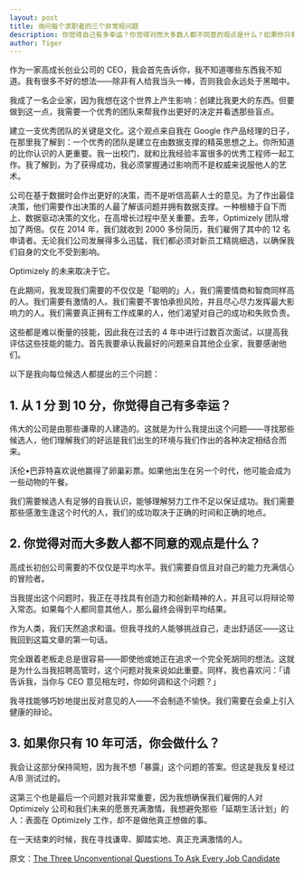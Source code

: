 ```yaml
---
layout: post
title: 询问每个求职者的三个非常规问题
description: 你觉得自己有多幸运？你觉得对而大多数人都不同意的观点是什么？如果你只有 10 年可活，你会做什么？
author: Tiger
---
```


作为一家高成长创业公司的 CEO，我会首先告诉你，我不知道哪些东西我不知道。我有很多不好的想法——除非有人给我当头一棒，否则我会永远处于黑暗中。

我成了一名企业家，因为我想在这个世界上产生影响：创建比我更大的东西。但要做到这一点，我需要一个优秀的团队来帮我作出更好的决定并看透那些盲点。

建立一支优秀团队的关键是文化。这个观点来自我在 Google 作产品经理的日子，在那里我了解到：一个优秀的团队是建立在由数据支撑的精英思想之上。你所知道的比你认识的人更重要。我一出校门，就和比我经验丰富很多的优秀工程师一起工作。我了解到，为了获得成功，我必须掌握通过影响而不是权威来说服他人的艺术。

公司在基于数据时会作出更好的决策，而不是听信高薪人士的意见。为了作出最佳决策，他们需要作出决策的人最了解该问题并拥有数据支撑。一种根植于自下而上、数据驱动决策的文化，在高增长过程中至关重要。去年，Optimizely 团队增加了两倍。仅在 2014 年，我们就收到 2000 多份简历，我们雇佣了其中的 12 名申请者。无论我们公司发展得多么迅猛，我们都必须对新员工精挑细选，以确保我们自身的文化不受到影响。

Optimizely 的未来取决于它。

在此期间，我发现我们需要的不仅仅是「聪明的」人，我们需要情商和智商同样高的人。我们需要有激情的人。我们需要不害怕承担风险，并且尽心尽力发挥最大影响力的人。我们需要真正拥有工作成果的人，他们渴望对自己的成功和失败负责。

这些都是难以衡量的技能，因此我在过去的 4 年中进行过数百次面试，以提高我评估这些技能的能力。首先我要承认我最好的问题来自其他企业家，我要感谢他们。

以下是我向每位候选人都提出的三个问题：

## 1. 从 1 分 到 10 分，你觉得自己有多幸运？

伟大的公司是由那些谦卑的人建造的。这就是为什么我提出这个问题——寻找那些候选人，他们理解我们的好运是我们出生的环境与我们作出的各种决定相结合而来。

沃伦•巴菲特喜欢说他赢得了卵巢彩票。如果他出生在另一个时代，他可能会成为一些动物的午餐。

我们需要候选人有足够的自我认识，能够理解努力工作不足以保证成功。我们需要那些感激生逢这个时代的人，我们的成功取决于正确的时间和正确的地点。

## 2. 你觉得对而大多数人都不同意的观点是什么？

高成长初创公司需要的不仅仅是平均水平。我们需要自信且对自己的能力充满信心的冒险者。

当我提出这个问题时，我正在寻找具有创造力和创新精神的人，并且可以将辩论带入常态。如果每个人都同意其他人，那么最终会得到平均结果。

作为人类，我们天然追求和谐。但我寻找的人能够挑战自己，走出舒适区——这让我回到这篇文章的第一句话。

完全跟着老板走总是很容易——即使他或她正在追求一个完全死胡同的想法。这就是为什么当我招聘高管时，这个问题对我来说如此重要。同样，我也喜欢问：「请告诉我，当你与 CEO 意见相左时，你如何调和这个问题？」

我寻找能够巧妙地提出反对意见的人——不会制造不愉快。我们需要在会桌上引入健康的辩论。

## 3. 如果你只有 10 年可活，你会做什么？

我会让这部分保持简短，因为我不想「暴露」这个问题的答案。但这是我反复经过 A/B 测试过的。

这第三个也是最后一个问题对我非常重要，因为我想确保我们雇佣的人对 Optimizely 公司和我们未来的愿景充满激情。我想避免那些「延期生活计划」的人：表面在 Optimizely 工作，却不是做他真正想做的事。

在一天结束的时候，我在寻找谦卑、脚踏实地、真正充满激情的人。

原文：[The Three Unconventional Questions To Ask Every Job Candidate](https://www.forbes.com/sites/theyec/2014/04/01/the-three-unconventional-questions-i-ask-every-candidate/#47d443783b4d)
